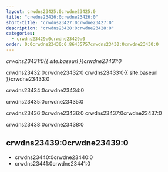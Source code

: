 ```yaml
---
layout: crwdns23425:0crwdne23425:0
title: "crwdns23426:0crwdne23426:0"
short-title: "crwdns23427:0crwdne23427:0"
description: "crwdns23428:0crwdne23428:0"
categories:
  - crwdns23429:0crwdne23429:0
order: 0:0crwdne23430:0.86435757crwdns23430:0crwdne23430:0
---
```

*crwdns23431:0{{ site.baseurl }}crwdne23431:0*

crwdns23432:0crwdne23432:0 crwdns23433:0{{ site.baseurl }}crwdne23433:0

crwdns23434:0crwdne23434:0

crwdns23435:0crwdne23435:0

crwdns23436:0crwdne23436:0 crwdns23437:0crwdne23437:0

crwdns23438:0crwdne23438:0

## crwdns23439:0crwdne23439:0

- crwdns23440:0crwdne23440:0
- crwdns23441:0crwdne23441:0